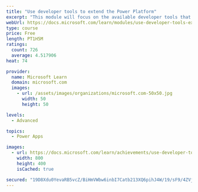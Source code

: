 ```yaml
---
title: "Use developer tools to extend the Power Platform"
excerpt: "This module will focus on the available developer tools that can help you perform development activities with the Microsoft Power Platform."
webUrl: https://docs.microsoft.com/learn/modules/use-developer-tools-extend/
type: course
price: Free
length: PT1H5M
ratings:
  count: 726
  average: 4.517906
heat: 74

provider:
  name: Microsoft Learn
  domain: microsoft.com
  images:
    - url: /assets/images/organizations/microsoft.com-50x50.jpg
      width: 50
      height: 50

levels:
  - Advanced

topics:
  - Power Apps

images:
  - url: https://docs.microsoft.com/learn/achievements/use-developer-tools-extend-social.png
    width: 800
    height: 400
    isCached: true

secured: "19D8Xdu0YevaRB5vcZ/BiHmVWbw6inbI7Catb213XQ6pihJ4W/19/sF9/4ZVjEYObI/HJCrTZULzH0dIDwJikI0v6ECjyFV6jWRTwWDaow9GlBV5aHRJYyhb2py1uj0UrcwuhlXyrxy1DJUSvWvtQE4ClohHKiF2GHLtecZS4Phvd1crW4UaLdrQ1Oxvh03bKnr3L5r3F7PD3OdG3olCh1FwxAGCAFipH4ISlNUUlL0VzCfqyycDwRyiVnpjG+cr5bqc4YqchVQXt+kCv/9jEVTt680F2DEE+gAyNg/Jqjuf4i9hfFrMgow6+fgbE1BHd03P+fdfAxqqY6TYCicQlzGt4qH6FHb776GbELOXpLaCM5x3oU2IoyqXA31vtHvRYzQ2ExIvh5aByTbyx1Yh9w==;zeJ5aqPpSDdVFJplMX6BLA=="
---
```


